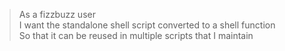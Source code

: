 > As a fizzbuzz user  
> I want the standalone shell script converted to a shell function  
> So that it can be reused in multiple scripts that I maintain

